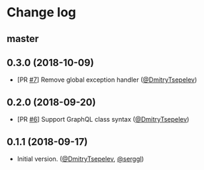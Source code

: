 # Change log

## master

## 0.3.0 (2018-10-09)

- [PR [#7](https://github.com/DmitryTsepelev/ar_lazy_preload/pull/7)] Remove global exception handler  ([@DmitryTsepelev][])

## 0.2.0 (2018-09-20)

- [PR [#6](https://github.com/DmitryTsepelev/ar_lazy_preload/pull/6)] Support GraphQL class syntax ([@DmitryTsepelev][])

## 0.1.1 (2018-09-17)

- Initial version. ([@DmitryTsepelev][], [@serggl][])

[@DmitryTsepelev]: https://github.com/DmitryTsepelev
[@serggl]: https://github.com/serggl
